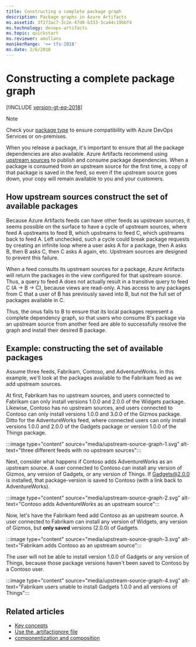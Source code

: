 ```yaml
---
title: Constructing a complete package graph
description: Package graphs in Azure Artifacts
ms.assetid: 3f273ac7-3c2e-47d0-b333-3ca44c19bbf4
ms.technology: devops-artifacts
ms.topic: quickstart
ms.reviewer: amullans
monikerRange: '>= tfs-2018'
ms.date: 2/6/2018
---
```


# Constructing a complete package graph

[!INCLUDE [version-gt-eq-2018](../../includes/version-gt-eq-2018.md)]

> [!NOTE]
> Check your [package type](../start-using-azure-artifacts.md#feature-availability) to ensure compatibility with Azure DevOps Services or on-premises. 

When you release a package, it's important to ensure that all the package dependencies are also available. Azure Artifacts recommend using [upstream sources](upstream-sources.md) to publish and consume package dependencies. When a package is consumed from an upstream source for the first time, a copy of that package is saved in the feed, so even if the upstream source goes down, your copy will remain available to you and your customers.

## How upstream sources construct the set of available packages

Because Azure Artifacts feeds can have other feeds as upstream sources, it seems possible on the surface to have a cycle of upstream sources, where feed A upstreams to feed B, which upstreams to feed C, which upstreams back to feed A. Left unchecked, such a cycle could break package requests by creating an infinite loop where a user asks A for a package, then A asks B, then B asks C, then C asks A again, etc. Upstream sources are designed to prevent this failure.

When a feed consults its upstream sources for a package, Azure Artifacts will return the packages in the view configured for that upstream source. Thus, a query to feed A does not actually result in a transitive query to feed C (A -> B -> C), because views are read-only. A has access to any packages from C that a user of B has previously saved into B, but not the full set of packages available in C.

Thus, the onus falls to B to ensure that its local packages represent a complete dependency graph, so that users who consume B's package via an upstream source from another feed are able to successfully resolve the graph and install their desired B package.

## Example: constructing the set of available packages

Assume three feeds, Fabrikam, Contoso, and AdventureWorks. In this example, we'll look at the packages available to the Fabrikam feed as we add upstream sources.

At first, Fabrikam has no upstream sources, and users connected to Fabrikam can only install versions 1.0.0 and 2.0.0 of the Widgets package. Likewise, Contoso has no upstream sources, and users connected to Contoso can only install versions 1.0.0 and 3.0.0 of the Gizmos package. Ditto for the AdventureWorks feed, where connected users can only install versions 1.0.0 and 2.0.0 of the Gadgets package or version 1.0.0 of the Things package.

:::image type="content" source="media/upstream-source-graph-1.svg" alt-text="three different feeds with no upstream sources":::

Next, consider what happens if Contoso adds AdventureWorks as an upstream source. A user connected to Contoso can install any version of Gizmos, any version of Gadgets, or any version of Things. If Gadgets@2.0.0 is installed, that package-version is saved to Contoso (with a link back to AdventureWorks).

:::image type="content" source="media/upstream-source-graph-2.svg" alt-text="Contoso adds AdventureWorks as an upstream source":::

Now, let's have the Fabrikam feed add Contoso as an upstream source. A user connected to Fabrikam can install any version of Widgets, any version of Gizmos, but **only saved** versions (2.0.0) of Gadgets.

:::image type="content" source="media/upstream-source-graph-3.svg" alt-text="Fabrikam adds Contoso as an upstream source":::

The user will not be able to install version 1.0.0 of Gadgets or any version of Things, because those package versions haven't been saved to Contoso by a Contoso user.

:::image type="content" source="media/upstream-source-graph-4.svg" alt-text="Fabrikam users unable to install Gadgets 1.0.0 and all versions of Things":::

## Related articles 

- [Key concepts](../artifacts-key-concepts.md)
- [Use the .artifactignore file](../reference/artifactignore.md)
- [componentization and composition](../collaborate-with-packages.md)
